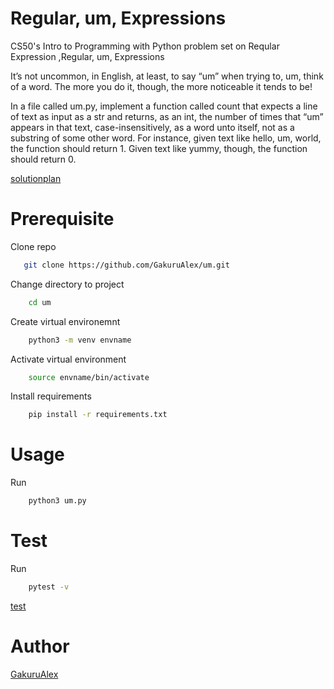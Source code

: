 # Regular, um, Expressions #

CS50's Intro to Programming with Python problem set on Reqular Expression ,Regular, um, Expressions 

It’s not uncommon, in English, at least, to say “um” when trying to, um, think of a word. The more you do it, though, the more noticeable it tends to be!

In a file called um.py, implement a function called count that expects a line of text as input as a str and returns, as an int, the number of times that “um” appears in that text, case-insensitively, as a word unto itself, not as a substring of some other word. For instance, given text like hello, um, world, the function should return 1. Given text like yummy, though, the function should return 0.

[solutionplan](UM.md)

# Prerequisite #

Clone repo

```bash
   git clone https://github.com/GakuruAlex/um.git
```

Change directory to project

```bash
    cd um
```
Create virtual environemnt

```bash
    python3 -m venv envname
```

Activate virtual environment

```bash
    source envname/bin/activate
```

Install requirements

```bash
    pip install -r requirements.txt
```
# Usage #

Run

```bash
    python3 um.py
```

# Test #

Run

```bash
    pytest -v
```

[test](test_um.py)
# Author #

[GakuruAlex](https://github.com/GakuruAlex)